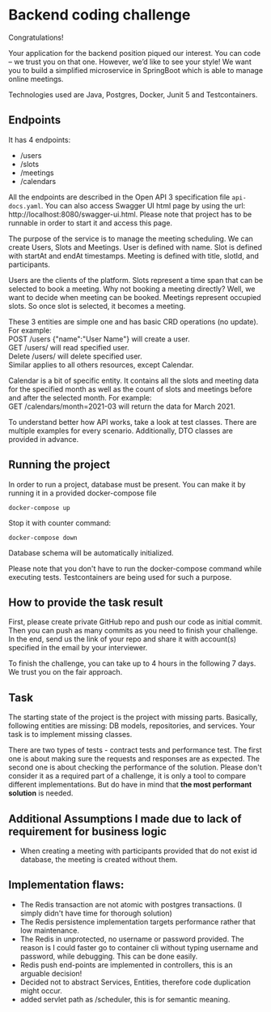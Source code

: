 # Backend coding challenge

Congratulations!

Your application for the backend position piqued our interest.
You can code – we trust you on that one.
However, we’d like to see your style!
We want you to build a simplified microservice in SpringBoot
which is able to manage online meetings.

Technologies used are Java, Postgres, Docker, Junit 5 and Testcontainers.

## Endpoints

It has 4 endpoints:
- /users
- /slots
- /meetings
- /calendars

All the endpoints are described in the Open API 3 specification file `api-docs.yaml`.
You can also access Swagger UI html page by using the url: http://localhost:8080/swagger-ui.html.
Please note that project has to be runnable in order to start it and access this page.

The purpose of the service is to manage the meeting scheduling.
We can create Users, Slots and Meetings.
User is defined with name.
Slot is defined with startAt and endAt timestamps.
Meeting is defined with title, slotId, and participants.

Users are the clients of the platform.
Slots represent a time span that can be selected to book a meeting.
Why not booking a meeting directly?
Well, we want to decide when meeting can be booked.
Meetings represent occupied slots.
So once slot is selected, it becomes a meeting.

These 3 entities are simple one and has basic CRD operations (no update).
For example:\
POST /users {"name":"User Name"} will create a user.\
GET /users/<UUID> will read specified user.\
Delete /users/<UUID> will delete specified user.\
Similar applies to all others resources, except Calendar.

Calendar is a bit of specific entity.
It contains all the slots and meeting data for the specified month as well as the count of slots and meetings before and after the selected month.
For example:\
GET /calendars/month=2021-03 will return the data for March 2021.

To understand better how API works, take a look at test classes.
There are multiple examples for every scenario.
Additionally, DTO classes are provided in advance.

## Running the project
In order to run a project, database must be present.
You can make it by running it in a provided docker-compose file
```
docker-compose up
```
Stop it with counter command:
```
docker-compose down
```
Database schema will be automatically initialized.

Please note that you don't have to run the docker-compose command while executing tests.
Testcontainers are being used for such a purpose.

## How to provide the task result
First, please create private GitHub repo and push our code as initial commit.
Then you can push as many commits as you need to finish your challenge.
In the end, send us the link of your repo and share it with account(s) specified in the email by your interviewer.

To finish the challenge, you can take up to 4 hours in the following 7 days.
We trust you on the fair approach.

## Task
The starting state of the project is the project with missing parts.
Basically, following entities are missing: DB models, repositories, and services.
Your task is to implement missing classes.

There are two types of tests - contract tests and performance test.
The first one is about making sure the requests and responses are as expected.
The second one is about checking the performance of the solution.
Please don't consider it as a required part of a challenge, it is only a tool to compare different implementations.
But do have in mind that **the most performant solution** is needed.



## Additional Assumptions I made due to lack of requirement for business logic

- When creating a meeting with participants provided that do not exist id database, the meeting is created without them.

## Implementation flaws:
- The Redis transaction are not atomic with postgres transactions. (I simply didn't have time for thorough solution)
- The Redis persistence implementation targets performance rather that low maintenance. 
- The Redis in unprotected, no username or password provided. The reason is I could faster go to container cli without typing username and password, while debugging. This can be done easily. 
- Redis push end-points are implemented in controllers, this is an arguable decision!
- Decided not to abstract Services, Entities, therefore code duplication might occur.
- added servlet path as /scheduler, this is for semantic meaning.